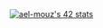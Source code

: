 <div style = "display: flex;align-items: center;justify-content: center;">
<a href="https://github.com/oakoudad/badge42"><img src="https://badge.mediaplus.ma/binary/ael-mouz" alt="ael-mouz's 42 stats" /></a>
</div>
